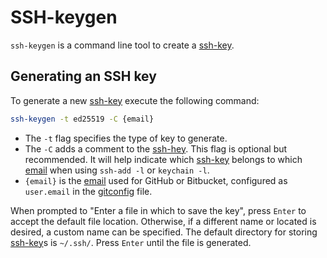 # SSH-keygen

`ssh-keygen` is a command line tool to create a [ssh-key](/ssh-key.md).

## Generating an SSH key

To generate a new [ssh-key](/ssh-key.md) execute the following command:

```sh
ssh-keygen -t ed25519 -C {email}
```

- The `-t` flag specifies the type of key to generate.
- The `-C` adds a comment to the [ssh-hey](/ssh-key.md).
	This flag is optional but recommended.
	It will help indicate which [ssh-key](/ssh-key.md) belongs to which [email](/email.md) when using `ssh-add -l` or `keychain -l`.
- `{email}` is the [email](/email.md) used for GitHub or Bitbucket, configured as `user.email` in the [gitconfig](/gitconfig.md) file.

When prompted to "Enter a file in which to save the key", press `Enter` to accept the default file location.
Otherwise, if a different name or located is desired, a custom name can be specified.
The default directory for storing [ssh-key](/ssh-key.md)s is `~/.ssh/`.
Press `Enter` until the file is generated.
